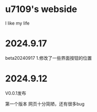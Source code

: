 # u7109's webside
I like my life

# 2024.9.17
beta20240917
1.修改了一些界面按钮的位置

# 2024.9.12
V0.0.1发布

第一个版本
网页十分简陋，还有很多bug